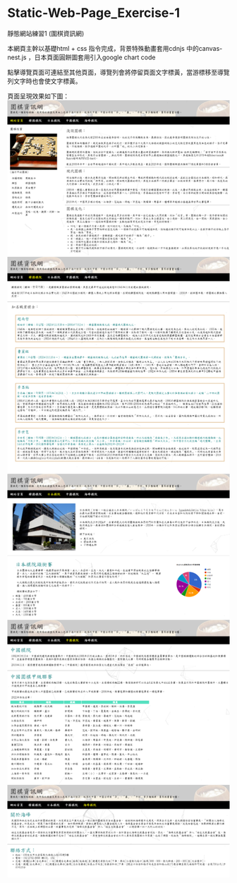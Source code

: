 # Static-Web-Page_Exercise-1 
靜態網站練習1 (圍棋資訊網)

本網頁主幹以基礎html + css 指令完成，背景特殊動畫套用cdnjs 中的canvas-nest.js ，日本頁面圓餅圖套用引入google chart code

點擊導覽頁面可連結至其他頁面，導覽列會將停留頁面文字標黃，當游標移至導覽列文字時也會使文字標黃。

頁面呈現效果如下圖：
![image](https://github.com/adad09382/Static-Web-Page_Exercise-1-/blob/main/README_IMG/JS_Project_1_index.html.png)
![image](https://github.com/adad09382/Static-Web-Page_Exercise-1-/blob/main/README_IMG/JS_Project_1_korea.html.png)
![image](https://github.com/adad09382/Static-Web-Page_Exercise-1-/blob/main/README_IMG/JS_Project_1_japan.html.png)
![image](https://github.com/adad09382/Static-Web-Page_Exercise-1-/blob/main/README_IMG/JS_Project_1_china.html.png)
![image](https://github.com/adad09382/Static-Web-Page_Exercise-1-/blob/main/README_IMG/JS_Project_1_taiwan.html.png)
